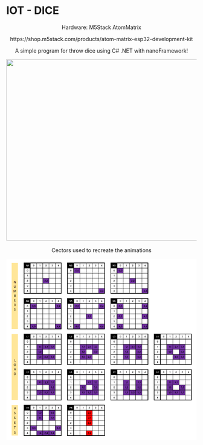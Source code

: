 # IOT - DICE 

<p align="center">
Hardware: M5Stack AtomMatrix
</p>

<p align="center">
https://shop.m5stack.com/products/atom-matrix-esp32-development-kit
</p>

<p align="center">
A simple program for throw dice using C# .NET with nanoFramework!
</p>

<p align="center">
  <img width="640" height="480" src="./dice.gif">
</p>

<p align="center">
Cectors used to recreate the animations
</p>

<p align="center">
  <img width="640" height="480" src="./vectors.png">
</p>

